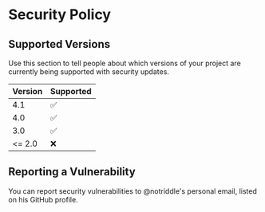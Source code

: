 # Security Policy

## Supported Versions

Use this section to tell people about which versions of your project are
currently being supported with security updates.

| Version | Supported          |
| ------- | ------------------ |
| 4.1     | :white_check_mark: |
| 4.0     | :white_check_mark: |
| 3.0     | :white_check_mark: |
| <= 2.0  | :x:                |

## Reporting a Vulnerability

You can report security vulnerabilities to @notriddle's personal email, listed on his GitHub profile.
